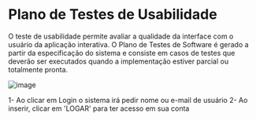 # Plano de Testes de Usabilidade

O teste de usabilidade permite avaliar a qualidade da interface com o usuário da aplicação interativa. O Plano de Testes de Software é gerado a partir da especificação do sistema e consiste em casos de testes que deverão ser executados quando a implementação estiver parcial ou totalmente pronta.

![image](https://user-images.githubusercontent.com/103466408/235005102-85061485-a737-4e40-9068-cd56b302f1ed.png)

1- Ao clicar em Login o sistema irá pedir nome ou e-mail de usuário
2- Ao inserir, clicar em 'LOGAR' para ter acesso em sua conta 
